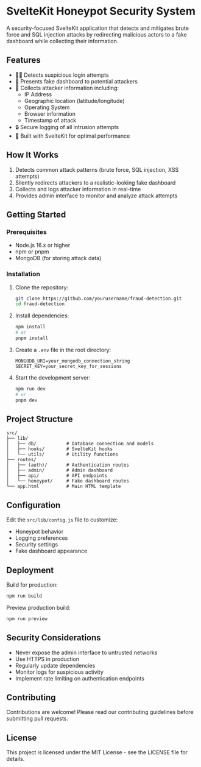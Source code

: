# SvelteKit Honeypot Security System

A security-focused SvelteKit application that detects and mitigates brute force and SQL injection attacks by redirecting malicious actors to a fake dashboard while collecting their information.

## Features

- 🕵️‍♂️ Detects suspicious login attempts
- 🎣 Presents fake dashboard to potential attackers
- 📍 Collects attacker information including:
  - IP Address
  - Geographic location (latitude/longitude)
  - Operating System
  - Browser information
  - Timestamp of attack
- 🔒 Secure logging of all intrusion attempts
- 🚀 Built with SvelteKit for optimal performance

## How It Works

1. Detects common attack patterns (brute force, SQL injection, XSS attempts)
2. Silently redirects attackers to a realistic-looking fake dashboard
3. Collects and logs attacker information in real-time
4. Provides admin interface to monitor and analyze attack attempts

## Getting Started

### Prerequisites

- Node.js 16.x or higher
- npm or pnpm
- MongoDB (for storing attack data)

### Installation

1. Clone the repository:
   ```bash
   git clone https://github.com/yourusername/fraud-detection.git
   cd fraud-detection
   ```

2. Install dependencies:
   ```bash
   npm install
   # or
   pnpm install
   ```

3. Create a `.env` file in the root directory:
   ```env
   MONGODB_URI=your_mongodb_connection_string
   SECRET_KEY=your_secret_key_for_sessions
   ```

4. Start the development server:
   ```bash
   npm run dev
   # or
   pnpm dev
   ```

## Project Structure

```
src/
├── lib/
│   ├── db/           # Database connection and models
│   ├── hooks/        # SvelteKit hooks
│   └── utils/        # Utility functions
├── routes/
│   ├── (auth)/       # Authentication routes
│   ├── admin/        # Admin dashboard
│   ├── api/          # API endpoints
│   └── honeypot/     # Fake dashboard routes
└── app.html          # Main HTML template
```

## Configuration

Edit the `src/lib/config.js` file to customize:
- Honeypot behavior
- Logging preferences
- Security settings
- Fake dashboard appearance

## Deployment

Build for production:

```bash
npm run build
```

Preview production build:

```bash
npm run preview
```

## Security Considerations

- Never expose the admin interface to untrusted networks
- Use HTTPS in production
- Regularly update dependencies
- Monitor logs for suspicious activity
- Implement rate limiting on authentication endpoints

## Contributing

Contributions are welcome! Please read our contributing guidelines before submitting pull requests.

## License

This project is licensed under the MIT License - see the LICENSE file for details.
